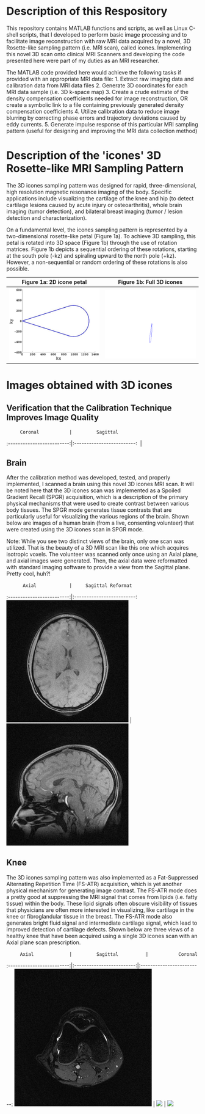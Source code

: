 # Description of this Respository
This repository contains MATLAB functions and scripts, as well as Linux C-shell scripts, that I developed to perform basic image processing and to facilitate image reconstruction with raw MRI data acquired by a novel, 3D Rosette-like sampling pattern (i.e. MRI scan), called icones. Implementing this novel 3D scan onto clinical MRI Scanners and developing the code presented here were part of my duties as an MRI researcher.

The MATLAB code provided here would achieve the following tasks if provided with an appropriate MRI data file:
    1. Extract raw imaging data and calibration data from MRI data files
    2. Generate 3D coordinates for each MRI data sample (i.e. 3D k-space map)
    3. Create a crude estimate of the density compensation coefficients needed for image reconstruction, OR create a symbolic link to a file containing previously generated density compensation coefficients
    4. Utilize calibration data to reduce image blurring by correcting phase errors and trajectory deviations caused by eddy currents.
    5. Generate impulse response of this particular MRI sampling pattern (useful for designing and improving the MRI data collection method)


# Description of the 'icones' 3D Rosette-like MRI Sampling Pattern
The 3D icones sampling pattern was designed for rapid, three-dimensional, high resolution magnetic resonance imaging of the body. Specific applications include visualizing the cartilage of the knee and hip (to detect cartilage lesions caused by acute injury or osteoarthritis), whole brain imaging (tumor detection), and bilateral breast imaging (tumor / lesion detection and characterization).

On a fundamental level, the icones sampling pattern is represented by a two-dimensional rosette-like petal (Figure 1a). To achieve 3D sampling, this petal is rotated into 3D space (Figure 1b) through the use of rotation matrices. Figure 1b depicts a sequential ordering of these rotations, starting at the south pole (-kz) and spiraling upward to the north pole (+kz). However, a non-sequential or random ordering of these rotations is also possible.


Figure 1a: 2D icone petal  |Figure 1b: Full 3D icones
:-------------------------:|:-------------------------:
![k-Space units are m^{-1}](https://github.com/larryhernandez/MRI_research/blob/master/Figure_1a_2D_icones_petal.jpg)  |  ![](https://github.com/larryhernandez/MRI_research/blob/master/Figure_1b_icones_animated_3Dsampling.gif)


# Images obtained with 3D icones


## Verification that the Calibration Technique Improves Image Quality

         Coronal           |         Sagittal
:-------------------------:|:-------------------------:
![]()  |  ![]()


## Brain

After the calibration method was developed, tested, and properly implemented, I scanned a brain using this novel 3D icones MRI scan. It will be noted here that the 3D icones scan was implemented as a Spoiled Gradient Recall (SPGR) acquisition, which is a description of the primary physical mechanisms that were used to create contrast between various body tissues. The SPGR mode generates tissue contrasts that are particularly useful for visualizing the various regions of the brain. Shown below are images of a human brain (from a live, consenting volunteer) that were created using the 3D icones scan in SPGR mode.

Note: While you see two distinct views of the brain, only one scan was utilized. That is the beauty of a 3D MRI scan like this one which acquires isotropic voxels. The volunteer was scanned only once using an Axial plane, and axial images were generated. Then, the axial data were reformatted with standard imaging software to provide a view from the Sagittal plane. Pretty cool, huh?!

          Axial            |     Sagittal Reformat
:-------------------------:|:-------------------------:
![](https://github.com/larryhernandez/MRI_research/blob/master/Brain_FSPGR_Axial_150.jpg)  |  ![](https://github.com/larryhernandez/MRI_research/blob/master/Brain_FSPGR_Sagittal_158.jpg)

## Knee

The 3D icones sampling pattern was also implemented as a Fat-Suppressed Alternating Repetition Time (FS-ATR) acquisition, which is yet another physical mechanism for generating image contrast. The FS-ATR mode does a pretty good at suppressing the MRI signal that comes from lipids (i.e. fatty tissue) within the body. These lipid signals often obscure visibility of tissues that physicians are often more interested in visualizing, like cartilage in the knee or fibroglandular tissue in the breast. The FS-ATR mode also generates bright fluid signal and intermediate cartilage signal, which lead to improved detection of cartilage defects. Shown below are three views of a healthy knee that have been acquired using a single 3D icones scan with an Axial plane scan prescription.


         Axial             |         Sagittal	       |           Coronal
:-------------------------:|:-------------------------:|:-------------------------:
![](https://github.com/larryhernandez/MRI_research/blob/master/Knee_FSATR_Axial_168.jpg)  |  ![](https://github.com/larryhernandez/MRI_research/blob/master/Knee_FSATR_Axial_Sagittal_141.jpg) | ![](https://github.com/larryhernandez/MRI_research/blob/master/Knee_FSATR_Axial_Coronal_219.jpg)